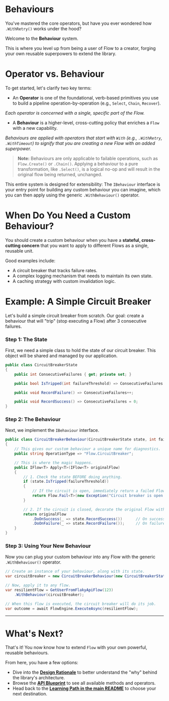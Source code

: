 # Behaviours

You've mastered the core operators, but have you ever wondered how `.WithRetry()` works under the hood? 

Welcome to the **Behaviour** system.

This is where you level up from being a user of Flow to a creator, forging your own reusable superpowers to extend the library.

# Operator vs. Behaviour

To get started, let's clarify two key terms:

*   An **Operator** is one of the foundational, verb-based primitives you use to build a pipeline operation-by-operation (e.g., `Select`, `Chain`, `Recover`). 

_Each operator is concerned with a single, specific part of the Flow._

*   A **Behaviour** is a higher-level, cross-cutting policy that enriches a `Flow` with a new capability. 

_Behaviours are applied with operators that start with `With` (e.g., `.WithRetry`, `.WithTimeout`) to signify that you are creating a new Flow *with* an added superpower._

> **Note:** Behaviours are only applicable to failable operations, such as `Flow.Create()` or `.Chain()`. Applying a behaviour to a pure transformation, like `.Select()`, is a logical no-op and will result in the original flow being returned, unchanged.

This entire system is designed for extensibility: The `IBehaviour` interface is your entry point for building any custom behaviour you can imagine, which you can then apply using the generic `.WithBehaviour()` operator.

# When Do You Need a Custom Behaviour?

You should create a custom behaviour when you have a **stateful, cross-cutting concern** that you want to apply to different Flows as a single, reusable unit.

Good examples include:

*   A circuit breaker that tracks failure rates.
*   A complex logging mechanism that needs to maintain its own state.
*   A caching strategy with custom invalidation logic.


# Example: A Simple Circuit Breaker

Let's build a simple circuit breaker from scratch. Our goal: create a behaviour that will "trip" (stop executing a Flow) after 3 consecutive failures.

### Step 1: The State

First, we need a simple class to hold the state of our circuit breaker. This object will be shared and managed by our application.

```csharp
public class CircuitBreakerState
{
    public int ConsecutiveFailures { get; private set; }

    public bool IsTripped(int failureThreshold) => ConsecutiveFailures >= failureThreshold;

    public void RecordFailure() => ConsecutiveFailures++;

    public void RecordSuccess() => ConsecutiveFailures = 0;
}
```

### Step 2: The Behaviour

Next, we implement the `IBehaviour` interface.

```csharp
public class CircuitBreakerBehaviour(CircuitBreakerState state, int failureThreshold = 3) : IBehaviour
{
    // This gives our custom behaviour a unique name for diagnostics.
    public string OperationType => "Flow.CircuitBreaker";

    // This is where the magic happens.
    public IFlow<T> Apply<T>(IFlow<T> originalFlow)
    {
        // 1. Check the state BEFORE doing anything.
        if (state.IsTripped(failureThreshold))
        {
            // If the circuit is open, immediately return a failed Flow.
            return Flow.Fail<T>(new Exception("Circuit breaker is open."));
        }

        // 2. If the circuit is closed, decorate the original Flow with our logic.
        return originalFlow
            .DoOnSuccess(_ => state.RecordSuccess())      // On success, reset the counter.
            .DoOnFailure(_ => state.RecordFailure());     // On failure, increment it.
    }
}
```

### Step 3: Using Your New Behaviour

Now you can plug your custom behaviour into any Flow with the generic `.WithBehaviour()` operator.

```csharp
// Create an instance of your behaviour, along with its state.
var circuitBreaker = new CircuitBreakerBehaviour(new CircuitBreakerState());

// Now, apply it to any flow.
var resilientFlow = GetUserFromFlakyApiFlow(123)
    .WithBehaviour(circuitBreaker);

// When this flow is executed, the circuit breaker will do its job.
var outcome = await FlowEngine.ExecuteAsync(resilientFlow);
```

---

# What's Next?

That's it! You now know how to extend `Flow` with your own powerful, reusable behaviours.

From here, you have a few options:
*   Dive into the **[Design Rationale](./DesignRationale.md)** to better understand the "why" behind the library's architecture.
*   Browse the **[API Blueprint](./ApiBlueprint.cs)** to see all available methods and operators.
*   Head back to the **[Learning Path in the main README](../README.md#intrigued-heres-your-learning-path-🗺️)** to choose your next destination.
